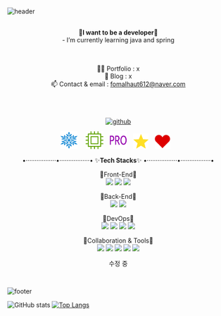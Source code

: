 ###

![header](https://capsule-render.vercel.app/api?type=waving&&color=gradient&height=100&section=header&fontSize=90)


<div align = "center">

<br/>
<strong>🌱I want to be a developer🌱</strong><br>
 - I’m currently learning java and spring 
 <br><br><br>

👩‍💻 Portfolio : x <br>
📝 Blog : x <br>
📫 Contact & email : fomalhaut612@naver.com<br><br>
 
 
<br/>

[<img src='https://cdn.jsdelivr.net/npm/simple-icons@3.0.1/icons/github.svg' alt='github' height='40'>](https://github.com/eicosaa)  

<a href='https://archiveprogram.github.com/'><img src='https://raw.githubusercontent.com/acervenky/animated-github-badges/master/assets/acbadge.gif' width='40' height='40'></a> 
<a href='https://docs.github.com/en/developers'><img src='https://raw.githubusercontent.com/acervenky/animated-github-badges/master/assets/devbadge.gif' width='40' height='40'></a> <a href='https://github.com/pricing'><img src='https://raw.githubusercontent.com/acervenky/animated-github-badges/master/assets/pro.gif' width='40' height='40'></a> <a href='https://stars.github.com/'><img src='https://raw.githubusercontent.com/acervenky/animated-github-badges/master/assets/starbadge.gif' width='35' height='35'></a> <a href='https://docs.github.com/en/github/supporting-the-open-source-community-with-github-sponsors'><img src='https://raw.githubusercontent.com/acervenky/animated-github-badges/master/assets/sponsorbadge.gif' width='35' height='35'></a> 

 


•·················•·················• ✨<strong>Tech Stacks</strong>✨ •·················•·················•

 
 🖤Front-End🖤<br>
 <img src="https://img.shields.io/badge/HTML-E34F26?style=flat-square&logo=HTML5&logoColor=white"/>
 <img src="https://img.shields.io/badge/CSS-1572B6?style=flat-square&logo=CSS3&logoColor=white"/>
 <img src="https://img.shields.io/badge/JavaScript-F7DF1E?style=flat-square&logo=JavaScript&logoColor=white"/>
 <br>
 
 🤍Back-End🤍<br>
 <img src="https://img.shields.io/badge/JAVA-3776AB?style=flat-square&logo=Java&logoColor=white"/>
 <img src="https://img.shields.io/badge/Spring-092E20?style=flat-square&logo=Spring&logoColor=white"/>
 <br>
 
 🖤DevOps🖤<br>
 <img src="https://img.shields.io/badge/SqlDeveloper-FFCA28?style=flat-square&logo=Oracle&logoColor=white"/>
 <img src="https://img.shields.io/badge/MySQL-4479A1?style=flat&logo=MySQL&logoColor=white"/>
 <img src="https://img.shields.io/badge/Oracle-F80000?style=flat&logo=Oracle&logoColor=white"/>
 <img src="https://img.shields.io/badge/mariaDB-003545?style=flat&logo=mariaDB&logoColor=white"/>
 <br>
 
 
 🤍Collaboration & Tools🤍<br>
 <img src="https://img.shields.io/badge/Git-F05032?style=flat-square&logo=Git&logoColor=white"/>
 <img src="https://img.shields.io/badge/GitHub-181717?style=flat&logo=github&logoColor=white"/>
 <img src="https://img.shields.io/badge/tomcat-007396?style=flat-square&logo=Apache Tomcat&logoColor=white"/>
 <img src="https://img.shields.io/badge/SqlDeveloper-FFCA28?style=flat-square&logo=Oracle&logoColor=white"/>
 <img src="https://img.shields.io/badge/eclipse-B7178C?style=flat-square&logo=eclipse&logoColor=white"/>
 <br>
 
<!--
 🖤Database🖤
<img src="https://img.shields.io/badge/MySQL-4479A1?style=flat&logo=MySQL&logoColor=black/>
<img src="https://img.shields.io/badge/Oracle-F80000?style=flat&logo=Oracle&logoColor=black"/>
 -->
 수정 중
 
</div>



<br/>


![footer](https://capsule-render.vercel.app/api?type=waving&&color=gradient&height=100&section=footer&fontSize=90)

![GitHub stats](https://github-readme-stats.vercel.app/api?username=eicosaa&show_icons=true&count_private=true) 
[![Top Langs](https://github-readme-stats.vercel.app/api/top-langs/?username=eicosaa)](https://github.com/anuraghazra/github-readme-stats)

<!--
   <a href="http://blog.-------.com/" target="_blank"><img src="https://img.shields.io/badge/Blog-DD0B78?style=flat-square&logo=GitHub%20Sponsors&logoColor=white"/></a>
   <a href="http://blog.-------.com/" target="_blank"><img src="https://img.shields.io/badge/Blog-DD0B78?style=flat-square&logo=Undertale&logoColor=white"/></a>

  <a href="mailto:fomalhaut612@naver.com" target="_blank"><img src="https://img.shields.io/badge/Naver-83B81A?style=flat-square&logo=Gmail&logoColor=white"/></a>
  <a href="mailto:fomalhaut6122@gmail.com" target="_blank"><img src="https://img.shields.io/badge/Gmail-EA4335?style=flat-square&logo=Gmail&logoColor=white"/></a>
  <a href="mailto:fomalhaut6122@gmail.com" target="_blank"><img src="https://img.shields.io/badge/fomalhaut6122@gmail.com-EA4335?style=flat-square&logo=Gmail&logoColor=white"/>   </a>


<img src="https://img.shields.io/badge/tomcat-F8DC75?style=flat-square&logo=tomcat&logoColor=white"/>

<img src="https://img.shields.io/badge/JAVA-3776AB?style=flat-square&logo=Java&logoColor=white"/>
<img src="https://img.shields.io/badge/Spring-092E20?style=flat-square&logo=Spring&logoColor=white"/><br>
<img src="https://img.shields.io/badge/HTML-E34F26?style=flat-square&logo=HTML5&logoColor=white"/>
<img src="https://img.shields.io/badge/CSS-1572B6?style=flat-square&logo=CSS3&logoColor=white"/>
<img src="https://img.shields.io/badge/JavaScript-F7DF1E?style=flat-square&logo=JavaScript&logoColor=white"/><br>
<img src="https://img.shields.io/badge/tomcat-007396?style=flat-square&logo=tomcat&logoColor=white"/>
<img src="https://img.shields.io/badge/Git-F05032?style=flat-square&logo=Git&logoColor=white"/>
<img src="https://img.shields.io/badge/eclipse-B7178C?style=flat-square&logo=eclipse&logoColor=white"/>
<img src="https://img.shields.io/badge/SqlDeveloper-FFCA28?style=flat-square&logo=Oracle&logoColor=black"/>
-->




<!--
**eicosaa/eicosaa** is a ✨ _special_ ✨ repository because its `README.md` (this file) appears on your GitHub profile.

Here are some ideas to get you started:

- 🔭 I’m currently working on ...
- 🌱 I’m currently learning ...
- 👯 I’m looking to collaborate on ...
- 🤔 I’m looking for help with ...
- 💬 Ask me about ...
- 📫 How to reach me: ...
- 😄 Pronouns: ...
- ⚡ Fun fact: ...
-->
